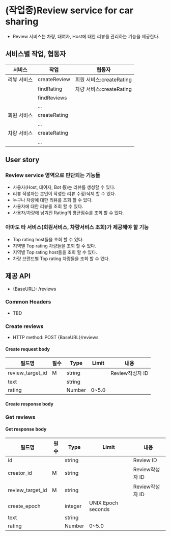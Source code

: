 # (작업중)Review service for car sharing

* Review 서비스는 차량, 대여자, Host에 대한 리뷰를 관리하는 기능을 제공한다.

## 서비스별 작업, 협동자

| 서비스 | 작업 | 협동자 |
|--------|------|--------|
| 리뷰 서비스| createReview|회원 서비스:createRating| 
| | findRating| 차량 서비스:createRating |
| | findReviews| |
| | ... | |
| 회원 서비스| createRating| |
| | ... | |
| 차량 서비스| createRating| |
| | ... | |

## User story

### Review service 영역으로 판단되는 기능들

* 사용자(Host, 대여자, Bot 등)는 리뷰를 생성할 수 있다.
* 리뷰 작성자는 본인이 작성한 리뷰 수정/삭제 할 수 있다.
* 누구나 차량에 대한 리뷰를 조회 할 수 있다.
* 사용자에 대한 리뷰를 조회 할 수 있다.
* 사용자/차량에 남겨진 Rating의 평균점수를 조회 할 수 있다.

### 아마도 타 서비스(회원서비스, 차량서비스 조회)가 제공해야 할 기능

* Top rating host들을 조회 할 수 있다.
* 지역별 Top rating 차량들을 조회 할 수 있다.
* 지역별 Top rating host들을 조회 할 수 있다.
* 차량 브랜드별 Top rating 차량들을 조회 할 수 있다.

## 제공 API

* {BaseURL}: /reviews

### Common Headers

* TBD

### Create reviews

* HTTP method: POST {BaseURL}/reviews

#### Create request body

|필드명|필수|Type|Limit|내용|
|------|----|-----|----|----|
|review_target_id|M|string| |Review작성자 ID|
|text| |string| | |Review 내용|
|rating| |Number|0~5.0| |

#### Create response body

### Get reviews

#### Get response body

|필드명|필수|Type|Limit|내용|
|------|----|-----|----|----|
|id| |string| |Review ID|
|creator_id|M|string| |Review작성자 ID|
|review_target_id|M|string| |Review작성자 ID|
|create_epoch| |integer|UNIX Epoch seconds||
|text| |string| | |Review 내용|
|rating| |Number|0~5.0| |